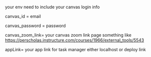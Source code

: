 your env need to include your canvas login info

canvas_id = email

canvas_password = password

canvas_zoom_link= your canvas zoom link page something like https://perscholas.instructure.com/courses/1966/external_tools/5543

appLink= your app link for task manager either localhost or deploy link